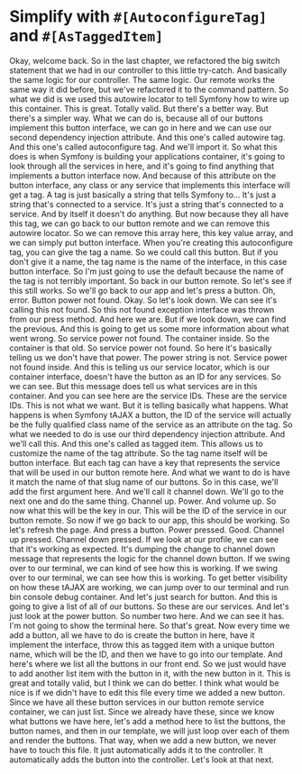 # Simplify with `#[AutoconfigureTag]` and `#[AsTaggedItem]`

Okay, welcome back. So in the last chapter, we refactored the big switch statement
that we had in our controller to this little try-catch. And basically the same logic
for our controller. The same logic. Our remote works the same way it did before, but
we've refactored it to the command pattern. So what we did is we used this autowire
locator to tell Symfony how to wire up this container. This is great. Totally valid.
But there's a better way. But there's a simpler way. What we can do is, because all
of our buttons implement this button interface, we can go in here and we can use our
second dependency injection attribute. And this one's called autowire tag. And this
one's called autoconfigure tag. And we'll import it. So what this does is when
Symfony is building your applications container, it's going to look through all the
services in here, and it's going to find anything that implements a button interface
now. And because of this attribute on the button interface, any class or any service
that implements this interface will get a tag. A tag is just basically a string that
tells Symfony to... It's just a string that's connected to a service. It's just a
string that's connected to a service. And by itself it doesn't do anything. But now
because they all have this tag, we can go back to our button remote and we can remove
this autowire locator. So we can remove this array here, this key value array, and we
can simply put button interface. When you're creating this autoconfigure tag, you can
give the tag a name. So we could call this button. But if you don't give it a name,
the tag name is the name of the interface, in this case button interface. So I'm just
going to use the default because the name of the tag is not terribly important. So
back in our button remote. So let's see if this still works. So we'll go back to our
app and let's press a button. Oh, error. Button power not found. Okay. So let's look
down. We can see it's calling this not found. So this not found exception interface
was thrown from our press method. And here we are. But if we look down, we can find
the previous. And this is going to get us some more information about what went
wrong. So service power not found. The container inside. So the container is that
old. So service power not found. So here it's basically telling us we don't have that
power. The power string is not. Service power not found inside. And this is telling
us our service locator, which is our container interface, doesn't have the button as
an ID for any services. So we can see. But this message does tell us what services
are in this container. And you can see here are the service IDs. These are the
service IDs. This is not what we want. But it is telling basically what happens. What
happens is when Symfony tAJAX a button, the ID of the service will actually be the
fully qualified class name of the service as an attribute on the tag. So what we
needed to do is use our third dependency injection attribute. And we'll call this.
And this one's called as tagged item. This allows us to customize the name of the tag
attribute. So the tag name itself will be button interface. But each tag can have a
key that represents the service that will be used in our button remote here. And what
we want to do is have it match the name of that slug name of our buttons. So in this
case, we'll add the first argument here. And we'll call it channel down. We'll go to
the next one and do the same thing. Channel up. Power. And volume up. So now what
this will be the key in our. This will be the ID of the service in our button remote.
So now if we go back to our app, this should be working. So let's refresh the page.
And press a button. Power pressed. Good. Channel up pressed. Channel down pressed. If
we look at our profile, we can see that it's working as expected. It's dumping the
change to channel down message that represents the logic for the channel down button.
If we swing over to our terminal, we can kind of see how this is working. If we swing
over to our terminal, we can see how this is working. To get better visibility on how
these tAJAX are working, we can jump over to our terminal and run bin console debug
container. And let's just search for button. And this is going to give a list of all
of our buttons. So these are our services. And let's just look at the power button.
So number two here. And we can see it has. I'm not going to show the terminal here.
So that's great. Now every time we add a button, all we have to do is create the
button in here, have it implement the interface, throw this as tagged item with a
unique button name, which will be the ID, and then we have to go into our template.
And here's where we list all the buttons in our front end. So we just would have to
add another list item with the button in it, with the new button in it. This is great
and totally valid, but I think we can do better. I think what would be nice is if we
didn't have to edit this file every time we added a new button. Since we have all
these button services in our button remote service container, we can just list. Since
we already have these, since we know what buttons we have here, let's add a method
here to list the buttons, the button names, and then in our template, we will just
loop over each of them and render the buttons. That way, when we add a new button, we
never have to touch this file. It just automatically adds it to the controller. It
automatically adds the button into the controller. Let's look at that next.

